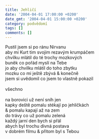 ```yaml
---
title: Jehličí
date: '2004-04-01 17:00:00 +0200'
date_gmt: '2004-04-01 15:00:00 +0200'
category: podvědomí
tags: []
comments: []
---
```

<p>Pustil jsem si po ránu Nirvanu<br>
aby mi Kurt tim svojim rezavým krumpáčem<br>
chvilku mlátil do té trochy mozkových<br>
buněk co pořád myslí na Tebe<br>
jo aby chvilku mlátil do toho zbytku<br>
mozku co mi ještě zbývá &amp; konečně<br>
jsem si uvědomil co jsem to vlastně pokazil<br>
<br>všechno<br>
<br>na borovici už není sníh jen<br>
kapky deště pomalu stékají po jehličkách<br>
&amp; pomalu kapají až na zem<br>
do trávy co už pomalu zelená<br>
každý jarní den bych si přál<br>
abych byl trochu divná postava<br>
v dobrém filmu &amp; přitom byl s Tebou</p>
